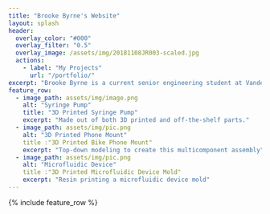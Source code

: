 ```yaml
---
title: "Brooke Byrne's Website"
layout: splash
header:
  overlay_color: "#000"
  overlay_filter: "0.5"
  overlay_image: /assets/img/20181108JR003-scaled.jpg
  actions:
    - label: "My Projects"
      url: "/portfolio/"
excerpt: "Brooke Byrne is a current senior engineering student at Vanderbilt University graduating in May 2025. She has interests in biomedical engineering, data analysis, digital fabrication, and mobile health and hardware. Here you will find the various projects she has worked on."
feature_row:
  - image_path: assets/img/image.png
    alt: "Syringe Pump"
    title: "3D Printed Syringe Pump"
    excerpt: "Made out of both 3D printed and off-the-shelf parts."
  - image_path: assets/img/pic.png
    alt: "3D Printed Phone Mount"
    title :"3D Printed Bike Phone Mount"
    excerpt: "Top-down modeling to create this multicomponent assembly"
  - image_path: assets/img/pic.png
    alt: "Microfluidic Device"
    title :"3D Printed Microfluidic Device Mold"
    excerpt: "Resin printing a microfluidic device mold"
---
```


{% include feature_row %}

